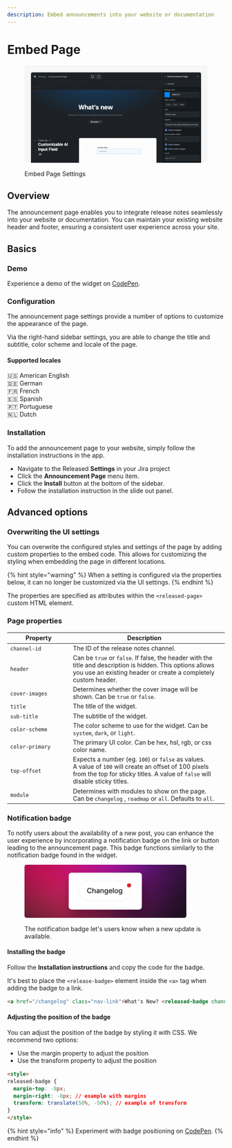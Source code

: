```yaml
---
description: Embed announcements into your website or documentation
---
```


# Embed Page

<figure><img src="../../.gitbook/assets/Announcement Page - Header.png" alt=""><figcaption><p>Embed Page Settings</p></figcaption></figure>

## Overview

The announcement page enables you to integrate release notes seamlessly into your website or documentation. You can maintain your existing website header and footer, ensuring a consistent user experience across your site.&#x20;

## Basics

### Demo

Experience a demo of the widget on [CodePen](https://codepen.io/released/pen/WNaaMNx).

### Configuration

The announcement page settings provide a number of options to customize the appearance of the page.&#x20;

Via the right-hand sidebar settings, you are able to change the title and subtitle, color scheme and locale of the page.&#x20;

#### Supported locales

🇺🇸 American English \
🇩🇪 German\
🇫🇷 French \
🇪🇸 Spanish\
🇵🇹 Portuguese \
🇳🇱 Dutch

### Installation

To add the announcement page to your website, simply follow the installation instructions in the app.&#x20;

* Navigate to the Released **Settings** in your Jira project
* Click the **Announcement Page** menu item.&#x20;
* Click the **Install** button at the bottom of the sidebar.&#x20;
* Follow the installation instruction in the slide out panel.

## Advanced options

### Overwriting the UI settings

You can overwrite the configured styles and settings of the page by adding custom properties to the embed code. This allows for customizing the styling when embedding the page in different locations.&#x20;

{% hint style="warning" %}
When a setting is configured via the properties below, it can no longer be customized via the UI settings.&#x20;
{% endhint %}

The properties are specified as attributes within the `<released-page>` custom HTML element.

### Page properties

<table data-full-width="false"><thead><tr><th width="204">Property</th><th width="588">Description</th><th data-hidden></th></tr></thead><tbody><tr><td><code>channel-id</code></td><td>The ID of the release notes channel.</td><td></td></tr><tr><td><code>header</code></td><td>Can be <code>true</code> or <code>false</code>. If false, the header with the title and description is hidden. This options allows you use an existing header or create a completely custom header. </td><td></td></tr><tr><td><code>cover-images</code></td><td>Determines whether the cover image will be shown. Can be <code>true</code> or <code>false</code>.  </td><td></td></tr><tr><td><code>title</code></td><td>The title of the widget.</td><td></td></tr><tr><td><code>sub-title</code></td><td>The subtitle of the widget.</td><td></td></tr><tr><td><code>color-scheme</code></td><td>The color scheme to use for the widget. Can be <code>system</code>, <code>dark</code>, or <code>light</code>.</td><td></td></tr><tr><td><code>color-primary</code></td><td>The primary UI color. Can be hex, hsl, rgb, or css color name.</td><td></td></tr><tr><td><code>top-offset</code></td><td>Expects a number (eg. <code>100</code>) or <code>false</code> as values. <br>A value of <code>100</code> will create an offset of 100 pixels from the top for sticky titles. A value of <code>false</code> will disable sticky titles.</td><td></td></tr><tr><td><code>module</code></td><td>Determines with modules to show on the page. Can be <code>changelog</code> , <code>roadmap</code> or <code>all</code>. Defaults to <code>all</code>. </td><td></td></tr></tbody></table>

### Notification badge

To notify users about the availability of a new post, you can enhance the user experience by incorporating a notification badge on the link or button leading to the announcement page. This badge functions similarly to the notification badge found in the widget.

<figure><img src="../../.gitbook/assets/Badge.png" alt="" width="375"><figcaption><p>The notification badge let's users know when a new update is available. </p></figcaption></figure>



#### Installing the badge

Follow the **Installation instructions** and copy the code for the badge.&#x20;

It's best to place the `<release-badge>` element inside the `<a>` tag when adding the badge to a link.&#x20;

```html
<a href="/changelog" class="nav-link">What's New? <released-badge channel-id="CHANNEL_ID"></released-badge></a>
```

#### Adjusting the position of the badge

You can adjust the position of the badge by styling it with CSS. We recommend two options:&#x20;

* Use the margin property to adjust the position
* Use the transform property to adjust the position&#x20;

```html
<style>
released-badge {
  margin-top: -8px;
  margin-right: -8px; // example with margins
  transform: translate(50%, -50%); // example of transform
}
</style>
```

{% hint style="info" %}
Experiment with badge positioning on [CodePen](https://codepen.io/released/pen/abQRYgG).
{% endhint %}
